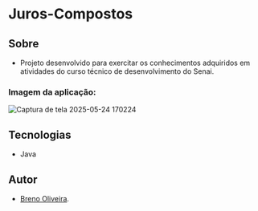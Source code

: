 # Juros-Compostos

## Sobre

- Projeto desenvolvido para exercitar os conhecimentos adquiridos em atividades do curso técnico de desenvolvimento do Senai.
### Imagem da aplicação:
  
![Captura de tela 2025-05-24 170224](https://github.com/user-attachments/assets/8f5095f6-aa47-4831-a54c-b47b552add29)

## Tecnologias
- Java
  
## Autor
- [Breno Oliveira](https://www.linkedin.com/in/breno-oliveira-assis-reis-203010351/).
